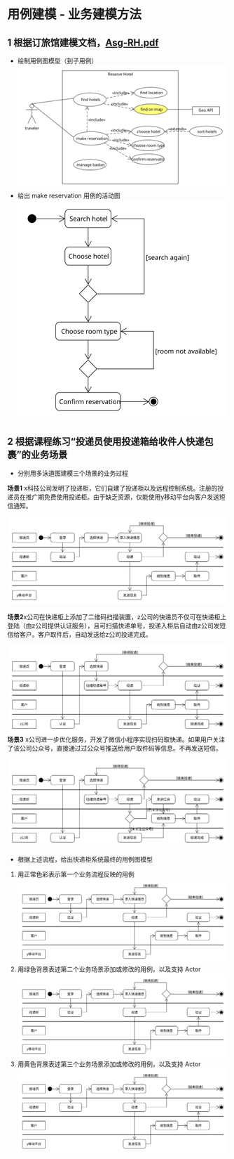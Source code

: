 # 用例建模 - 业务建模方法
## **1 根据订旅馆建模文档，**[Asg-RH.pdf](https://sysu-swsad.github.io/swad-guide/material/Asg_RH.pdf)
* 绘制用例图模型（到子用例）
![ReserveHotel](ReserveHotel.svg)
* 给出 make reservation 用例的活动图
![](https://github.com/gongjxgjx/123.github.io/blob/master/makeReservation.svg)
## **2 根据课程练习“投递员使用投递箱给收件人快递包裹”的业务场景**
* 分别用多泳道图建模三个场景的业务过程

**场景1** x科技公司发明了投递柜，它们自建了投递柜以及远程控制系统。注册的投递员在推广期免费使用投递柜。由于缺乏资源，仅能使用y移动平台向客户发送短信通知。

![](https://github.com/gongjxgjx/123.github.io/blob/master/Swimlane1.svg)

**场景2**x公司在快递柜上添加了二维码扫描装置，z公司的快递员不仅可在快递柜上登陆（由z公司提供认证服务），且可扫描快递单号，投递入柜后自动由z公司发短信给客户。客户取件后，自动发送给z公司投递完成。

![](https://github.com/gongjxgjx/123.github.io/blob/master/Swimlane2.svg)
**场景3** x公司进一步优化服务，开发了微信小程序实现扫码取快递。如果用户关注了该公司公众号，直接通过过公众号推送给用户取件码等信息。不再发送短信。

![](https://github.com/gongjxgjx/123.github.io/blob/master/Swimlane3.svg)
* 根据上述流程，给出快递柜系统最终的用例图模型

1. 用正常色彩表示第一个业务流程反映的用例
![Swimlane1](Swimlane1.svg)
2. 用绿色背景表述第二个业务场景添加或修改的用例，以及支持 Actor
![Swimlane2](Swimlane1.svg)
3. 用黄色背景表述第三个业务场景添加或修改的用例，以及支持 Actor
![Swimlane3](Swimlane1.svg)
